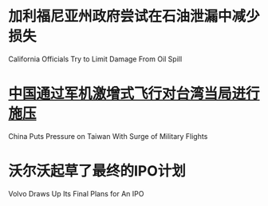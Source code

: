 [#]: subject: "华尔街日报简讯-2021-10-04"
[#]: via: "https://www.baogaoting.com/info/76373"
[#]: author: "https://www.baogaoting.com/info/76373"
[#]: collector: "guevaraya"
[#]: translator: "guevaraya "
[#]: reviewer: " "
[#]: publisher: " "
[#]: url: " "

# 加利福尼亚州政府尝试在石油泄漏中减少损失
California Officials Try to Limit Damage From Oil Spill
# [中国通过军机激增式飞行对台湾当局进行施压][1]
China Puts Pressure on Taiwan With Surge of Military Flights
# 沃尔沃起草了最终的IPO计划
Volvo Draws Up Its Final Plans for An IPO

[1]:中国通过军机激增式飞行对台湾当局进行施压.md
